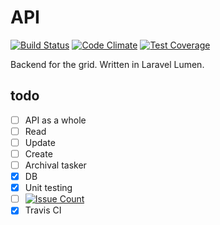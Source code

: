 # API
[![Build Status](https://travis-ci.org/weathergrid/api.svg?branch=develop)](https://travis-ci.org/weathergrid/api) [![Code Climate](https://codeclimate.com/github/weathergrid/api/badges/gpa.svg)](https://codeclimate.com/github/weathergrid/api) [![Test Coverage](https://codeclimate.com/github/weathergrid/api/badges/coverage.svg)](https://codeclimate.com/github/weathergrid/api/coverage) 

Backend for the grid. Written in Laravel Lumen.

## todo
- [ ] API as a whole
- [ ] Read
- [ ] Update
- [ ] Create
- [ ] Archival tasker
- [x] DB
- [x] Unit testing
- [ ] [![Issue Count](https://codeclimate.com/github/weathergrid/api/badges/issue_count.svg)](https://codeclimate.com/github/weathergrid/api)
- [x] Travis CI
